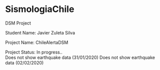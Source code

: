 # SismologiaChile
DSM Project 

Student Name: Javier Zuleta Silva

Project Name: ChileAlertaDSM

Project Status: 
                In progress..  
                Does not show earthquake data (31/01/2020)
                Does not show earthquake data (02/02/2020)
                
